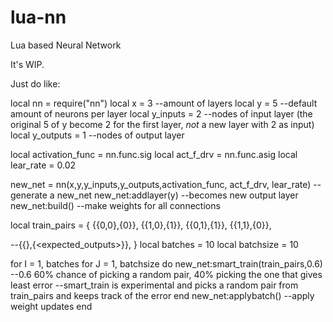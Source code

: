 # lua-nn
Lua based Neural Network

It's WIP.

Just do like:

local nn = require("nn")
local x = 3   --amount of layers
local y = 5   --default amount of neurons per layer
local y_inputs = 2  --nodes of input layer (the original 5 of y become 2 for the first layer, *not* a new layer with 2 as input)
local y_outputs = 1  --nodes of output layer

local activation_func = nn.func.sig
local act_f_drv = nn.func.asig
local lear_rate = 0.02

new_net = nn(x,y,y_inputs,y_outputs,activation_func, act_f_drv, lear_rate) --generate a new_net
new_net:addlayer(y) --becomes new output layer
new_net:build() --make weights for all connections

local train_pairs = {
	{{0,0},{0}},
	{{1,0},{1}},
	{{0,1},{1}},
	{{1,1},{0}},
  
  --{{<inputs>},{<expected_outputs>}},
}
local batches = 10
local batchsize = 10

for I = 1, batches
  for J = 1, batchsize do
    new_net:smart_train(train_pairs,0.6) --0.6  60% chance of picking a random pair, 40% picking the one that gives least error
    --smart_train is experimental and picks a random pair from train_pairs and keeps track of the error
  end
  new_net:applybatch() --apply weight updates
end
